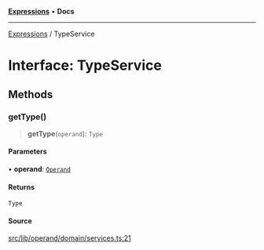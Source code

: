 [**Expressions**](../README.md) • **Docs**

***

[Expressions](../README.md) / TypeService

# Interface: TypeService

## Methods

### getType()

> **getType**(`operand`): `Type`

#### Parameters

• **operand**: [`Operand`](../classes/Operand.md)

#### Returns

`Type`

#### Source

[src/lib/operand/domain/services.ts:21](https://github.com/data7expressions/3xpr/blob/7acee0c2886cdd6f6b6d4a83a1fd843738c9d027/src/lib/operand/domain/services.ts#L21)
